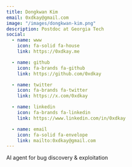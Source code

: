 ```yaml
---
title: Dongkwan Kim
email: 0xdkay@gmail.com
image: "/images/dongkwan-kim.png"
description: Postdoc at Georgia Tech
social:
  - name: www
    icon: fa-solid fa-house
    link: https://0xdkay.me

  - name: github
    icon: fa-brands fa-github
    link: https://github.com/0xdkay

  - name: twitter
    icon: fa-brands fa-twitter
    link: https://x.com/0xdkay

  - name: linkedin
    icon: fa-brands fa-linkedin
    link: https://www.linkedin.com/in/0xdkay

  - name: email
    icon: fa-solid fa-envelope
    link: mailto:0xdkay@gmail.com
---
```


AI agent for bug discovery & exploitation
